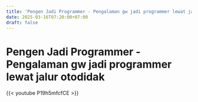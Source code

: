 ```yaml
---
title: 'Pengen Jadi Programmer - Pengalaman gw jadi programmer lewat jalur otodidak'
date: 2025-03-16T07:20:00+07:00
draft: false
---
```


# Pengen Jadi Programmer - Pengalaman gw jadi programmer lewat jalur otodidak

{{< youtube P19h5mfcfCE >}}
